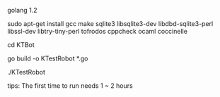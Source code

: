 golang 1.2

sudo apt-get install gcc make sqlite3 libsqlite3-dev libdbd-sqlite3-perl libssl-dev libtry-tiny-perl tofrodos cppcheck ocaml coccinelle

cd KTBot

go build -o KTestRobot *.go

./KTestRobot

tips: The first time to run needs 1 ~ 2 hours